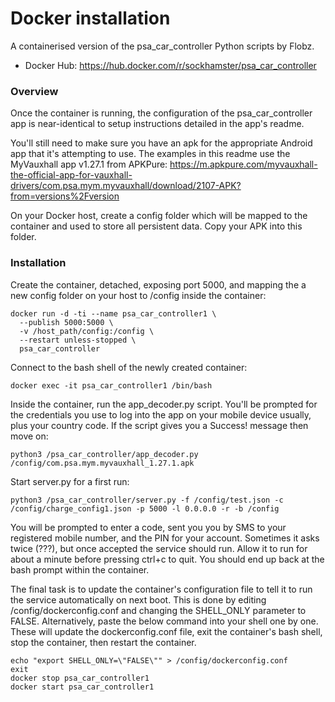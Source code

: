 # Docker installation

A containerised version of the psa_car_controller Python scripts by Flobz.
- Docker Hub: https://hub.docker.com/r/sockhamster/psa_car_controller

### Overview
Once the container is running, the configuration of the psa_car_controller app is near-identical to setup instructions detailed in the app's readme.

You'll still need to make sure you have an apk for the appropriate Android app that it's attempting to use. The examples in this readme use the MyVauxhall app v1.27.1 from APKPure:
https://m.apkpure.com/myvauxhall-the-official-app-for-vauxhall-drivers/com.psa.mym.myvauxhall/download/2107-APK?from=versions%2Fversion

On your Docker host, create a config folder which will be mapped to the container and used to store all persistent data. Copy your APK into this folder.

### Installation
Create the container, detached, exposing port 5000, and mapping the a new config folder on your host to /config inside the container:

```
docker run -d -ti --name psa_car_controller1 \
  --publish 5000:5000 \
  -v /host_path/config:/config \
  --restart unless-stopped \
  psa_car_controller
```

Connect to the bash shell of the newly created container:
```
docker exec -it psa_car_controller1 /bin/bash
```

Inside the container, run the app_decoder.py script. You'll be prompted for the credentials you use to log into the app on your mobile device usually, plus your country code. If the script gives you a Success! message then move on:
```
python3 /psa_car_controller/app_decoder.py /config/com.psa.mym.myvauxhall_1.27.1.apk
```
Start server.py for a first run:
```
python3 /psa_car_controller/server.py -f /config/test.json -c /config/charge_config1.json -p 5000 -l 0.0.0.0 -r -b /config
```
You will be prompted to enter a code, sent you you by SMS to your registered mobile number, and the PIN for your account. Sometimes it asks twice (???), but once accepted the service should run. Allow it to run for about a minute before pressing ctrl+c to quit. You should end up back at the bash prompt within the container.

The final task is to update the container's configuration file to tell it to run the service automatically on next boot. This is done by editing /config/dockerconfig.conf and changing the SHELL_ONLY parameter to FALSE. Alternatively, paste the below command into your shell one by one. These will update the dockerconfig.conf file, exit the container's bash shell, stop the container, then restart the container.

```
echo "export SHELL_ONLY=\"FALSE\"" > /config/dockerconfig.conf
exit
docker stop psa_car_controller1
docker start psa_car_controller1
```
